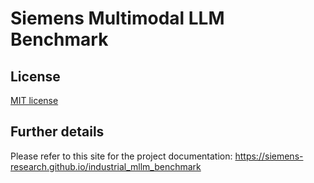 <!--
    SPDX-FileCopyrightText: Copyright 2024 Siemens AG
    SPDX-License-Identifier: MIT
-->
# Siemens Multimodal LLM Benchmark

## License

[MIT license](./LICENSE)

## Further details

Please refer to this site for the project documentation: https://siemens-research.github.io/industrial_mllm_benchmark
